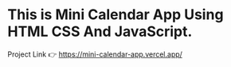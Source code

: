 # This is Mini Calendar App Using HTML CSS And JavaScript.

Project Link 👉 https://mini-calendar-app.vercel.app/